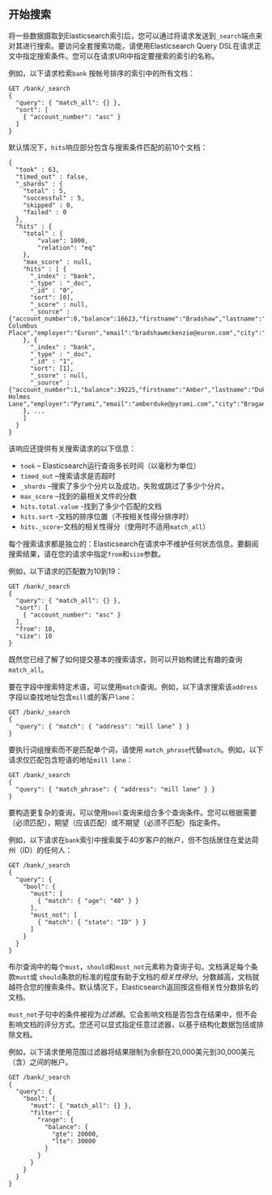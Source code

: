 ## 开始搜索

将一些数据摄取到Elasticsearch索引后，您可以通过将请求发送到`_search`端点来对其进行搜索。要访问全套搜索功能，请使用Elasticsearch Query DSL在请求正文中指定搜索条件。您可以在请求URI中指定要搜索的索引的名称。

例如，以下请求检索`bank` 按帐号排序的索引中的所有文档：

```console
GET /bank/_search
{
  "query": { "match_all": {} },
  "sort": [
    { "account_number": "asc" }
  ]
} 
```

默认情况下，`hits`响应部分包含与搜索条件匹配的前10个文档：

```console-result
{
  "took" : 63,
  "timed_out" : false,
  "_shards" : {
    "total" : 5,
    "successful" : 5,
    "skipped" : 0,
    "failed" : 0
  },
  "hits" : {
    "total" : {
        "value": 1000,
        "relation": "eq"
    },
    "max_score" : null,
    "hits" : [ {
      "_index" : "bank",
      "_type" : "_doc",
      "_id" : "0",
      "sort": [0],
      "_score" : null,
      "_source" : {"account_number":0,"balance":16623,"firstname":"Bradshaw","lastname":"Mckenzie","age":29,"gender":"F","address":"244 Columbus Place","employer":"Euron","email":"bradshawmckenzie@euron.com","city":"Hobucken","state":"CO"}
    }, {
      "_index" : "bank",
      "_type" : "_doc",
      "_id" : "1",
      "sort": [1],
      "_score" : null,
      "_source" : {"account_number":1,"balance":39225,"firstname":"Amber","lastname":"Duke","age":32,"gender":"M","address":"880 Holmes Lane","employer":"Pyrami","email":"amberduke@pyrami.com","city":"Brogan","state":"IL"}
    }, ...
    ]
  }
}
```

该响应还提供有关搜索请求的以下信息：

- `took` – Elasticsearch运行查询多长时间（以毫秒为单位）
- `timed_out` –搜索请求是否超时
- `_shards` –搜索了多少个分片以及成功，失败或跳过了多少个分片。
- `max_score` –找到的最相关文件的分数
- `hits.total.value` -找到了多少个匹配的文档
- `hits.sort` -文档的排序位置（不按相关性得分排序时）
- `hits._score`-文档的相关性得分（使用时不适用`match_all`）

每个搜索请求都是独立的：Elasticsearch在请求中不维护任何状态信息。要翻阅搜索结果，请在您的请求中指定`from`和`size`参数。

例如，以下请求的匹配数为10到19：

```console
GET /bank/_search
{
  "query": { "match_all": {} },
  "sort": [
    { "account_number": "asc" }
  ],
  "from": 10,
  "size": 10
}
```

既然您已经了解了如何提交基本的搜索请求，则可以开始构建比有趣的查询`match_all`。

要在字段中搜索特定术语，可以使用`match`查询。例如，以下请求搜索该`address`字段以查找地址包含`mill`或的客户`lane`：

```console
GET /bank/_search
{
  "query": { "match": { "address": "mill lane" } }
}
```

要执行词组搜索而不是匹配单个词，请使用 `match_phrase`代替`match`。例如，以下请求仅匹配包含短语的地址`mill lane`：

```console
GET /bank/_search
{
  "query": { "match_phrase": { "address": "mill lane" } }
}
```

要构造更复杂的查询，可以使用`bool`查询来组合多个查询条件。您可以根据需要（必须匹配），期望（应该匹配）或不期望（必须不匹配）指定条件。

例如，以下请求在`bank`索引中搜索属于40岁客户的帐户，但不包括居住在爱达荷州（ID）的任何人：

```console
GET /bank/_search
{
  "query": {
    "bool": {
      "must": [
        { "match": { "age": "40" } }
      ],
      "must_not": [
        { "match": { "state": "ID" } }
      ]
    }
  }
}
```

布尔查询中的每个`must`，`should`和`must_not`元素称为查询子句。文档满足每个条款`must`或 `should`条款的标准的程度有助于文档的*相关性得分*。分数越高，文档就越符合您的搜索条件。默认情况下，Elasticsearch返回按这些相关性分数排名的文档。

`must_not`子句中的条件被视为*过滤器*。它会影响文档是否包含在结果中，但不会影响文档的评分方式。您还可以显式指定任意过滤器，以基于结构化数据包括或排除文档。

例如，以下请求使用范围过滤器将结果限制为余额在20,000美元到30,000美元（含）之间的帐户。

```console
GET /bank/_search
{
  "query": {
    "bool": {
      "must": { "match_all": {} },
      "filter": {
        "range": {
          "balance": {
            "gte": 20000,
            "lte": 30000
          }
        }
      }
    }
  }
}
```